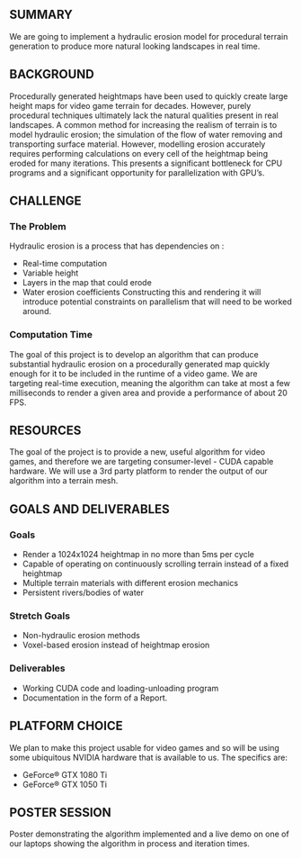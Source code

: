 ## SUMMARY

We are going to implement a hydraulic erosion model for procedural terrain generation to produce more natural looking landscapes in real time.

## BACKGROUND
Procedurally generated heightmaps have been used to quickly create large height maps for video game terrain for decades. However, purely procedural techniques ultimately lack the natural qualities present in real landscapes.  A common method for increasing the realism of terrain is to model hydraulic erosion; the simulation of the flow of water removing and transporting surface material. However, modelling erosion accurately requires performing calculations on every cell of the heightmap being eroded for many iterations. This presents a significant bottleneck for CPU programs and a significant opportunity for parallelization with GPU’s.

## CHALLENGE

### The Problem
Hydraulic erosion is a process that has dependencies on : 
- Real-time computation
- Variable height
- Layers in the map that could erode
- Water erosion coefficients
Constructing this and rendering it will introduce potential constraints on parallelism that will need to be worked around.  

### Computation Time
The goal of this project is to develop an algorithm that can produce substantial hydraulic erosion on a procedurally generated map quickly enough for it to be included in the runtime of a video game. We are targeting real-time execution, meaning the algorithm can take at most a few milliseconds to render a given area and provide a performance of about 20 FPS.

## RESOURCES
The goal of the project is to provide a new, useful algorithm for video games, and therefore we are targeting consumer-level - CUDA capable hardware. We will use a 3rd party platform to render the output of our algorithm into a terrain mesh. 

## GOALS AND DELIVERABLES

### Goals
- Render a 1024x1024 heightmap in no more than 5ms per cycle
- Capable of operating on continuously scrolling terrain instead of a fixed heightmap
- Multiple terrain materials with different erosion mechanics
- Persistent rivers/bodies of water

### Stretch Goals
- Non-hydraulic erosion methods
- Voxel-based erosion instead of heightmap erosion

### Deliverables
- Working CUDA code and loading-unloading program
- Documentation in the form of a Report.

## PLATFORM CHOICE
We plan to make this project usable for video games and so will be using some ubiquitous NVIDIA hardware that is available to us. The specifics are:
- GeForce® GTX 1080 Ti 
- GeForce® GTX 1050 Ti 

## POSTER SESSION
Poster demonstrating the algorithm implemented and a live demo on one of our laptops showing the algorithm in process and iteration times. 




